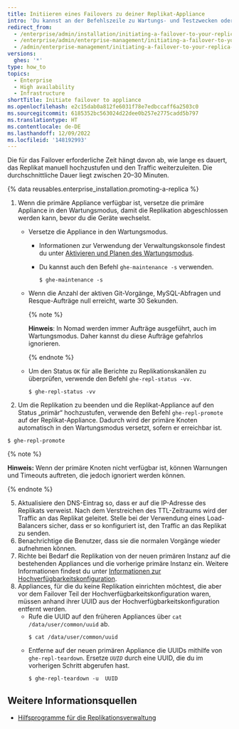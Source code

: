 ```yaml
---
title: Initiieren eines Failovers zu deiner Replikat-Appliance
intro: 'Du kannst an der Befehlszeile zu Wartungs- und Testzwecken oder beim Fehlschlagen der primären Appliance ein Failover zu einer {% data variables.product.prodname_ghe_server %}-Replikat-Appliance durchführen.'
redirect_from:
  - /enterprise/admin/installation/initiating-a-failover-to-your-replica-appliance
  - /enterprise/admin/enterprise-management/initiating-a-failover-to-your-replica-appliance
  - /admin/enterprise-management/initiating-a-failover-to-your-replica-appliance
versions:
  ghes: '*'
type: how_to
topics:
  - Enterprise
  - High availability
  - Infrastructure
shortTitle: Initiate failover to appliance
ms.openlocfilehash: e2c15dab0a812fe6031f78e7edbccaff6a2503c0
ms.sourcegitcommit: 6185352bc563024d22dee0b257e2775cadd5b797
ms.translationtype: HT
ms.contentlocale: de-DE
ms.lasthandoff: 12/09/2022
ms.locfileid: '148192993'
---
```

Die für das Failover erforderliche Zeit hängt davon ab, wie lange es dauert, das Replikat manuell hochzustufen und den Traffic weiterzuleiten. Die durchschnittliche Dauer liegt zwischen 20–30 Minuten.

{% data reusables.enterprise_installation.promoting-a-replica %}

1. Wenn die primäre Appliance verfügbar ist, versetze die primäre Appliance in den Wartungsmodus, damit die Replikation abgeschlossen werden kann, bevor du die Geräte wechselst.

    - Versetze die Appliance in den Wartungsmodus.

       - Informationen zur Verwendung der Verwaltungskonsole findest du unter [Aktivieren und Planen des Wartungsmodus](/enterprise/admin/guides/installation/enabling-and-scheduling-maintenance-mode/).

       - Du kannst auch den Befehl `ghe-maintenance -s` verwenden.
         ```shell
         $ ghe-maintenance -s
         ```

   - Wenn die Anzahl der aktiven Git-Vorgänge, MySQL-Abfragen und Resque-Aufträge null erreicht, warte 30 Sekunden. 

      {% note %}

      **Hinweis**: In Nomad werden immer Aufträge ausgeführt, auch im Wartungsmodus. Daher kannst du diese Aufträge gefahrlos ignorieren.
    
      {% endnote %}

   - Um den Status `OK` für alle Berichte zu Replikationskanälen zu überprüfen, verwende den Befehl `ghe-repl-status -vv`.

      ```shell
      $ ghe-repl-status -vv
      ```

4. Um die Replikation zu beenden und die Replikat-Appliance auf den Status „primär“ hochzustufen, verwende den Befehl `ghe-repl-promote` auf der Replikat-Appliance. Dadurch wird der primäre Knoten automatisch in den Wartungsmodus versetzt, sofern er erreichbar ist.
  ```shell
  $ ghe-repl-promote
  ```

   {% note %}

   **Hinweis:** Wenn der primäre Knoten nicht verfügbar ist, können Warnungen und Timeouts auftreten, die jedoch ignoriert werden können.

  {% endnote %}

5. Aktualisiere den DNS-Eintrag so, dass er auf die IP-Adresse des Replikats verweist. Nach dem Verstreichen des TTL-Zeitraums wird der Traffic an das Replikat geleitet. Stelle bei der Verwendung eines Load-Balancers sicher, dass er so konfiguriert ist, den Traffic an das Replikat zu senden.
6. Benachrichtige die Benutzer, dass sie die normalen Vorgänge wieder aufnehmen können.
7. Richte bei Bedarf die Replikation von der neuen primären Instanz auf die bestehenden Appliances und die vorherige primäre Instanz ein. Weitere Informationen findest du unter [Informationen zur Hochverfügbarkeitskonfiguration](/enterprise/admin/guides/installation/about-high-availability-configuration/#utilities-for-replication-management).
8. Appliances, für die du keine Replikation einrichten möchtest, die aber vor dem Failover Teil der Hochverfügbarkeitskonfiguration waren, müssen anhand ihrer UUID aus der Hochverfügbarkeitskonfiguration entfernt werden.
    - Rufe die UUID auf den früheren Appliances über `cat /data/user/common/uuid` ab.
      ```shell
      $ cat /data/user/common/uuid
      ```
    - Entferne auf der neuen primären Appliance die UUIDs mithilfe von `ghe-repl-teardown`. Ersetze *`UUID`* durch eine UUID, die du im vorherigen Schritt abgerufen hast.
      ```shell
      $ ghe-repl-teardown -u  UUID
      ```

## Weitere Informationsquellen

- [Hilfsprogramme für die Replikationsverwaltung](/enterprise/admin/guides/installation/about-high-availability-configuration/#utilities-for-replication-management)
